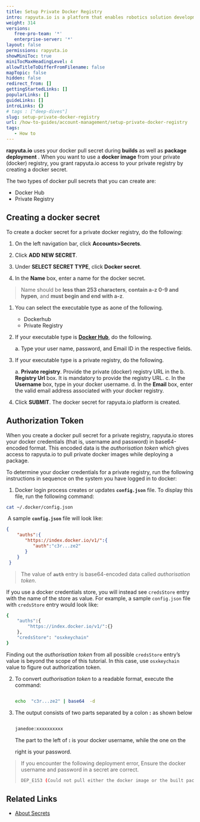 ```yaml
---
title: Setup Private Docker Registry
intro: rapyuta.io is a platform that enables robotics solution development by providing the necessary software infrastructure and facilitating the interaction between multiple stakeholders who contribute to the solution development.
weight: 314
versions:
   free-pro-team: '*'
   enterprise-server: '*'
layout: false
permissions: rapyuta.io
showMiniToc: true
miniTocMaxHeadingLevel: 4
allowTitleToDifferFromFilename: false
mapTopic: false
hidden: false
redirect_from: []
gettingStartedLinks: []
popularLinks: []
guideLinks: []
introLinks: {}
# tags : ["deep-dives"]
slug: setup-private-docker-registry
url: /how-to-guides/account-management/setup-private-docker-registry
tags:
   - How to
---
```


**rapyuta.io** uses your docker pull secret during **builds** as well as **package deployment** . When you want to use a **docker image** from your private (docker) registry, you grant rapyuta.io access to your private registry by creating a docker secret.

The two types of docker pull secrets that you can create are:

* Docker Hub
* Private Registry

## Creating a docker secret

To create a docker secret for a private docker registry, do the following:

1. On the left navigation bar, click **Accounts>Secrets**.

2. Click **ADD NEW SECRET**.

3. Under **SELECT SECRET TYPE**, click **Docker secret**.

3. In the **Name** box, enter a name for the docker secret.     

>   Name should be **less than 253 characters**, **contain a-z 0-9 and hypen**, 
>   and **must begin and end with a-z**.
 
1. You can select the executable type as aone of the following.
   * Dockerhub
   * Private Registry

2. If your executable type is [**Docker Hub**](https://hub.docker.com/), do the following.

   a. Type your user name, password, and Email ID in the respective fields.

3. If your executable type is a private registry, do the following.

   a. **Private registry**. Provide the private (docker) registry URL in the
   b. **Registry Url** box. It is mandatory to provide the registry URL.
   c. In the **Username** box, type in your docker username.
   d. In the **Email** box, enter the valid email address associated with your docker registry.

4. Click **SUBMIT**. The docker secret for rapyuta.io platform is created.

## Authorization Token

When you create a docker pull secret for a private registry, rapyuta.io stores your docker credentials (that is, username and password) in base64-encoded format. This encoded data is the *_authorisation token_* which gives access to rapyuta.io to pull private docker images while deploying a package.

To determine your docker credentials for a private registry, run the following instructions in sequence on the system you have logged in to docker:

1. Docker login process creates or updates **`config.json`** file. To display this file, run the  following command:

```bash
cat ~/.docker/config.json
```
​    A sample **`config.json`** file will look like:

   ```json
   {
       "auths":{
          "https://index.docker.io/v1/":{
             "auth":"c3r...ze2"
          }
       }
    }
   ```

> The value of **`auth`** entry is base64-encoded data called *_authorisation token_*.

   If you use a docker credentials store, you will instead see `credsStore` entry with the name of the store as value. For example, a sample `config.json` file with `credsStore` entry would look like:

   ```bash
   {
       "auths":{
           "https://index.docker.io/v1/":{}
       },
       "credsStore": "osxkeychain"
   }
   ```

   Finding out the *_authorisation token_* from all possible  `credsStore` entry’s value is beyond the scope of this tutorial. In this case, use `osxkeychain` value to figure out authorization token.

2. To convert *_authorisation token_* to a readable format, execute the command:

   ```bash

   echo  "c3r...ze2" | base64  -d

   ```

3. The output consists of two parts separated by a colon **:** as shown below

   ```bash

   janedoe:xxxxxxxxxx

   ```

   The part to the left of **:** is your docker username, while the one on the

   right is your password.

>  If you encounter the following deployment error, Ensure the docker username and password in a secret are correct.
>
>  ```bash
>  DEP_E153 (Could not pull either the docker image or the built package artifact for the component on the cloud)
>  ```
>  
## Related Links

* [About Secrets](/1_understanding-rio/12_core-concepts/#secrets)